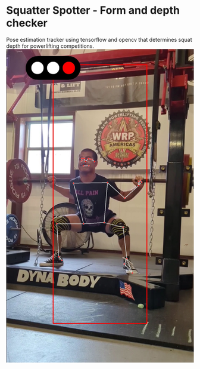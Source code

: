 # Squatter Spotter - Form and depth checker
Pose estimation tracker using tensorflow and opencv that determines squat depth for powerlifting competitions.
![alt text](https://github.com/blazedarkthorn/squatter-spotter/blob/main/image.jpg)

